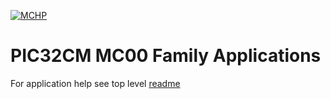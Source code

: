 [![MCHP](https://www.microchip.com/ResourcePackages/Microchip/assets/dist/images/logo.png)](https://www.microchip.com)

# PIC32CM MC00 Family Applications

For application help see top level [readme](../readme.md)




